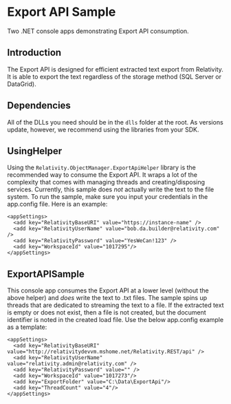 # Export API Sample
Two .NET console apps demonstrating Export API consumption.

## Introduction
The Export API is designed for efficient extracted text export from Relativity. It is able to export the text regardless of the storage method (SQL Server or DataGrid). 

## Dependencies
All of the DLLs you need should be in the `dlls` folder at the root. As versions update, however, we recommend using the libraries from your SDK. 

## UsingHelper
Using the `Relativity.ObjectManager.ExportApiHelper` library is the recommended way to consume the Export API. It wraps a lot of the complexity that comes with managing threads and creating/disposing services. Currently, this sample does _not_ actually write the text to the file system. To run the sample, make sure you input your credentials in the app.config file. Here is an example:

```
<appSettings>
  <add key="RelativityBaseURI" value="https://instance-name" />
  <add key="RelativityUserName" value="bob.da.builder@relativity.com" />
  <add key="RelativityPassword" value="YesWeCan!123" />
  <add key="WorkspaceId" value="1017295"/>
</appSettings>
```

## ExportAPISample
This console app consumes the Export API at a lower level (without the above helper) and _does_ write the text to .txt files. The sample spins up threads that are dedicated to streaming the text to a file. If the extracted text is empty or does not exist, then a file is not created, but the document identifier is noted in the created load file. Use the below app.config example as a template:

```
<appSettings>
  <add key="RelativityBaseURI" value="http://relativitydevvm.mshome.net/Relativity.REST/api" />
  <add key="RelativityUserName" value="relativity.admin@relativity.com" />
  <add key="RelativityPassword" value="" />
  <add key="WorkspaceId" value="1017273"/>
  <add key="ExportFolder" value="C:\Data\ExportApi"/>
  <add key="ThreadCount" value="4"/>
</appSettings>
```
